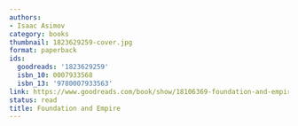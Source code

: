 ```yaml
---
authors:
- Isaac Asimov
category: books
thumbnail: 1823629259-cover.jpg
format: paperback
ids:
  goodreads: '1823629259'
  isbn_10: 0007933568
  isbn_13: '9780007933563'
link: https://www.goodreads.com/book/show/18106369-foundation-and-empire
status: read
title: Foundation and Empire
---
```

